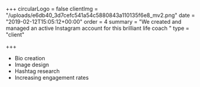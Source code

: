 +++
circularLogo = false
clientImg = "/uploads/e6db40_3d7cefc541a54c5880843a110135f6e8_mv2.png"
date = "2019-02-12T15:05:12+00:00"
order = 4
summary = "We created and managed an active Instagram account for this brilliant life coach "
type = "client"

+++
* Bio creation 
* Image design 
* Hashtag research
* Increasing engagement rates 